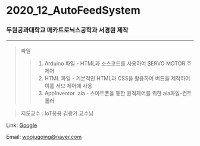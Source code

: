 # 2020_12_AutoFeedSystem
### 두원공과대학교 메카트로닉스공학과 서경원 제작  <HR/>
>파일
>>1. Arduino 파일 - HTML과 소스코드를 사용하여 SERVO MOTOR 주 제어
>>2. HTML 파일 - 기본적인 HTML과 CSS을 활용하여 버튼을 제작하여 이를 서브 제어에 사용
>>3. AppInventor .aia - 스마트폰을 통한 원격제어를 위한 aia파일-컨트롤러

>지도교수 : IoT응용 김랑기 교수님

Link: [Google][googlelink]

[googlelink]: https://youtube.com
Email: <woojugoing@naver.com>

